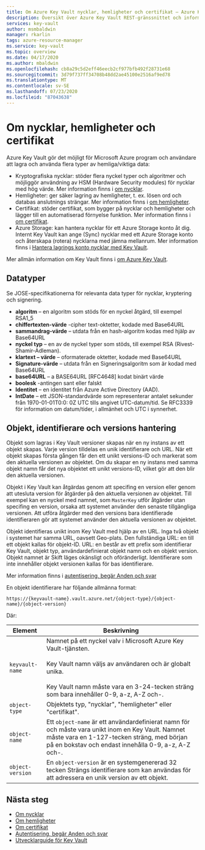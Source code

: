 ```yaml
---
title: Om Azure Key Vault nycklar, hemligheter och certifikat – Azure Key Vault
description: Översikt över Azure Key Vault REST-gränssnittet och information om utvecklare för nycklar, hemligheter och certifikat.
services: key-vault
author: msmbaldwin
manager: rkarlin
tags: azure-resource-manager
ms.service: key-vault
ms.topic: overview
ms.date: 04/17/2020
ms.author: mbaldwin
ms.openlocfilehash: cb8a29c5d2eff46eecb2cf977bfb492f28731e68
ms.sourcegitcommit: 3d79f737ff34708b48dd2ae45100e2516af9ed78
ms.translationtype: MT
ms.contentlocale: sv-SE
ms.lasthandoff: 07/23/2020
ms.locfileid: "87043638"
---
```

# <a name="about-keys-secrets-and-certificates"></a>Om nycklar, hemligheter och certifikat

Azure Key Vault gör det möjligt för Microsoft Azure program och användare att lagra och använda flera typer av hemliga/viktiga data:

- Kryptografiska nycklar: stöder flera nyckel typer och algoritmer och möjliggör användning av HSM (Hardware Security modules) för nycklar med hög värde. Mer information finns i [om nycklar](../keys/about-keys.md).
- Hemligheter: ger säker lagring av hemligheter, t. ex. lösen ord och databas anslutnings strängar. Mer information finns i [om hemligheter](../secrets/about-secrets.md).
- Certifikat: stöder certifikat, som bygger på nycklar och hemligheter och lägger till en automatiserad förnyelse funktion. Mer information finns i [om certifikat](../certificates/about-certificates.md).
- Azure Storage: kan hantera nycklar för ett Azure Storage konto åt dig. Internt Key Vault kan ange (Sync) nycklar med ett Azure Storage konto och återskapa (rotera) nycklarna med jämna mellanrum. Mer information finns i [Hantera lagrings konto nycklar med Key Vault](../secrets/overview-storage-keys.md).

Mer allmän information om Key Vault finns i [om Azure Key Vault](overview.md).

## <a name="data-types"></a>Datatyper

Se JOSE-specifikationerna för relevanta data typer för nycklar, kryptering och signering.  

-   **algoritm** – en algoritm som stöds för en nyckel åtgärd, till exempel RSA1_5  
-   **chiffertexten-värde** -cipher text-oktetter, kodade med Base64URL  
-   **sammandrag-värde** – utdata från en hash-algoritm kodas med hjälp av Base64URL  
-   **nyckel typ** – en av de nyckel typer som stöds, till exempel RSA (Rivest-Shamir-Adleman).  
-   **klartext – värde** – oformaterade oktetter, kodade med Base64URL  
-   **Signature-värde** – utdata från en Signeringsalgoritm som är kodad med Base64URL  
-   **base64URL** – a BASE64URL [RFC4648] kodat binärt värde  
-   **boolesk** -antingen sant eller falskt  
-   **Identitet** – en identitet från Azure Active Directory (AAD).  
-   **IntDate** – ett JSON-standardvärde som representerar antalet sekunder från 1970-01-01T0:0: 0Z UTC tills angivet UTC-datum/tid. Se RFC3339 för information om datum/tider, i allmänhet och UTC i synnerhet.  

## <a name="objects-identifiers-and-versioning"></a>Objekt, identifierare och versions hantering

Objekt som lagras i Key Vault versioner skapas när en ny instans av ett objekt skapas. Varje version tilldelas en unik identifierare och URL. När ett objekt skapas första gången får den ett unikt versions-ID och markerat som den aktuella versionen av objektet. Om du skapar en ny instans med samma objekt namn får det nya objektet ett unikt versions-ID, vilket gör att den blir den aktuella versionen.  

Objekt i Key Vault kan åtgärdas genom att specifing en version eller genom att utesluta version för åtgärder på den aktuella versionen av objektet. Till exempel kan en nyckel med namnet, som `MasterKey` utför åtgärder utan specifing en version, orsaka att systemet använder den senaste tillgängliga versionen. Att utföra åtgärder med den versions bara identifierade identifieraren gör att systemet använder den aktuella versionen av objektet.  

Objekt identifieras unikt inom Key Vault med hjälp av en URL. Inga två objekt i systemet har samma URL, oavsett Geo-plats. Den fullständiga URL: en till ett objekt kallas för objekt-ID. URL: en består av ett prefix som identifierar Key Vault, objekt typ, användardefinierat objekt namn och en objekt version. Objekt namnet är Skift läges okänsligt och oföränderligt. Identifierare som inte innehåller objekt versionen kallas för bas identifierare.  

Mer information finns i [autentisering, begär Anden och svar](authentication-requests-and-responses.md)

En objekt identifierare har följande allmänna format:  

`https://{keyvault-name}.vault.azure.net/{object-type}/{object-name}/{object-version}`  

Där:  

| Element | Beskrivning |  
|-|-|  
|`keyvault-name`|Namnet på ett nyckel valv i Microsoft Azure Key Vault-tjänsten.<br /><br /> Key Vault namn väljs av användaren och är globalt unika.<br /><br /> Key Vault namn måste vara en 3-24-tecken sträng som bara innehåller 0-9, a-z, A-Z och-.|  
|`object-type`|Objektets typ, "nycklar", "hemligheter" eller "certifikat".|  
|`object-name`|Ett `object-name` är ett användardefinierat namn för och måste vara unikt inom en Key Vault. Namnet måste vara en 1-127-tecken sträng, med början på en bokstav och endast innehålla 0-9, a-z, A-Z och-.|  
|`object-version`|En `object-version` är en systemgenererad 32 tecken Strängs identifierare som kan användas för att adressera en unik version av ett objekt.|  

## <a name="next-steps"></a>Nästa steg

- [Om nycklar](../keys/about-keys.md)
- [Om hemligheter](../secrets/about-secrets.md)
- [Om certifikat](../certificates/about-certificates.md)
- [Autentisering, begär Anden och svar](../general/authentication-requests-and-responses.md)
- [Utvecklarguide för Key Vault](../general/developers-guide.md)
